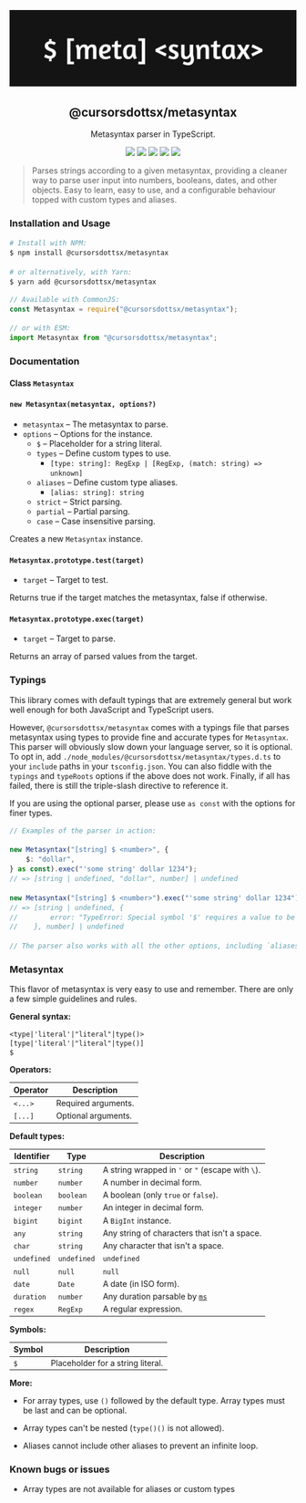 ![Banner](metasyntax.png)

<div align="center">
    <h2>@cursorsdottsx/metasyntax</h2>
    <p>Metasyntax parser in TypeScript.</p>
    <img src="https://forthebadge.com/images/badges/fuck-it-ship-it.svg" />
    <img src="https://forthebadge.com/images/badges/made-with-typescript.svg" />
    <img src="https://forthebadge.com/images/badges/powered-by-black-magic.svg" />
    <img src="https://forthebadge.com/images/badges/60-percent-of-the-time-works-every-time.svg" />
    <img src="https://forthebadge.com/images/badges/fixed-bugs.svg" />
</div>

> Parses strings according to a given metasyntax, providing a cleaner way to parse user input into numbers, booleans, dates, and other objects.
> Easy to learn, easy to use, and a configurable behaviour topped with custom types and aliases.

### Installation and Usage

```bash
# Install with NPM:
$ npm install @cursorsdottsx/metasyntax

# or alternatively, with Yarn:
$ yarn add @cursorsdottsx/metasyntax
```

```js
// Available with CommonJS:
const Metasyntax = require("@cursorsdottsx/metasyntax");

// or with ESM:
import Metasyntax from "@cursorsdottsx/metasyntax";
```

### Documentation

#### **Class `Metasyntax`**

#### `new Metasyntax(metasyntax, options?)`

-   `metasyntax` – The metasyntax to parse.
-   `options` – Options for the instance.
    -   `$` – Placeholder for a string literal.
    -   `types` – Define custom types to use.
        -   `[type: string]: RegExp | [RegExp, (match: string) => unknown]`
    -   `aliases` – Define custom type aliases.
        -   `[alias: string]: string`
    -   `strict` – Strict parsing.
    -   `partial` – Partial parsing.
    -   `case` – Case insensitive parsing.

Creates a new `Metasyntax` instance.

#### `Metasyntax.prototype.test(target)`

-   `target` – Target to test.

Returns true if the target matches the metasyntax, false if otherwise.

#### `Metasyntax.prototype.exec(target)`

-   `target` – Target to parse.

Returns an array of parsed values from the target.

### Typings

This library comes with default typings that are extremely general but work well enough for both JavaScript and TypeScript users.

However, `@cursorsdottsx/metasyntax` comes with a typings file that parses metasyntax using types to provide fine and accurate types for `Metasyntax`.
This parser will obviously slow down your language server, so it is optional. To opt in, add `./node_modules/@cursorsdottsx/metasyntax/types.d.ts` to your `include` paths in your `tsconfig.json`.
You can also fiddle with the `typings` and `typeRoots` options if the above does not work.
Finally, if all has failed, there is still the triple-slash directive to reference it.

If you are using the optional parser, please use `as const` with the options for finer types.

```ts
// Examples of the parser in action:

new Metasyntax("[string] $ <number>", {
    $: "dollar",
} as const).exec("'some string' dollar 1234");
// => [string | undefined, "dollar", number] | undefined

new Metasyntax("[string] $ <number>").exec("'some string' dollar 1234");
// => [string | undefined, {
//        error: "TypeError: Special symbol '$' requires a value to be used."
//    }, number] | undefined

// The parser also works with all the other options, including `aliases` and `types`.
```

### Metasyntax

This flavor of metasyntax is very easy to use and remember.
There are only a few simple guidelines and rules.

**General syntax:**

```
<type|'literal'|"literal"|type()>
[type|'literal'|"literal"|type()]
$
```

**Operators:**

| Operator | Description         |
| -------- | ------------------- |
| `<...>`  | Required arguments. |
| `[...]`  | Optional arguments. |

**Default types:**

| Identifier  | Type        | Description                                                   |
| ----------- | ----------- | ------------------------------------------------------------- |
| `string`    | `string`    | A string wrapped in `'` or `"` (escape with `\`).             |
| `number`    | `number`    | A number in decimal form.                                     |
| `boolean`   | `boolean`   | A boolean (only `true` or `false`).                           |
| `integer`   | `number`    | An integer in decimal form.                                   |
| `bigint`    | `bigint`    | A `BigInt` instance.                                          |
| `any`       | `string`    | Any string of characters that isn't a space.                  |
| `char`      | `string`    | Any character that isn't a space.                             |
| `undefined` | `undefined` | `undefined`                                                   |
| `null`      | `null`      | `null`                                                        |
| `date`      | `Date`      | A date (in ISO form).                                         |
| `duration`  | `number`    | Any duration parsable by [`ms`](https://github.com/vercel/ms) |
| `regex`     | `RegExp`    | A regular expression.                                         |

**Symbols:**

| Symbol | Description                       |
| ------ | --------------------------------- |
| `$`    | Placeholder for a string literal. |

**More:**

-   For array types, use `()` followed by the default type.
    Array types must be last and can be optional.

-   Array types can't be nested (`type()()` is not allowed).

-   Aliases cannot include other aliases to prevent an infinite loop.

### Known bugs or issues

- Array types are not available for aliases or custom types

